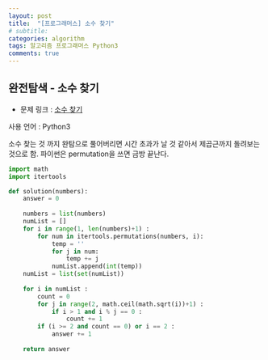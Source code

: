 ```yaml
---
layout: post
title:  "[프로그래머스] 소수 찾기"
# subtitle: 
categories: algorithm
tags: 알고리즘 프로그래머스 Python3
comments: true
---
```


## 완전탐색 - 소수 찾기

* 문제 링크 : [소수 찾기](https://programmers.co.kr/learn/courses/30/lessons/42839)

사용 언어 : Python3


소수 찾는 것 까지 완탐으로 풀어버리면 시간 초과가 날 것 같아서 제곱근까지 돌려보는 것으로 함. 파이썬은 permutation을 쓰면 금방 끝난다.


```python
import math
import itertools

def solution(numbers):
    answer = 0
    
    numbers = list(numbers)
    numList = []
    for i in range(1, len(numbers)+1) : 
        for num in itertools.permutations(numbers, i):
            temp = ''
            for j in num:
                temp += j
            numList.append(int(temp))
    numList = list(set(numList))
    
    for i in numList :
        count = 0
        for j in range(2, math.ceil(math.sqrt(i))+1) :
            if i > 1 and i % j == 0 :
                count += 1
        if (i >= 2 and count == 0) or i == 2 :
            answer += 1
    
    return answer
```